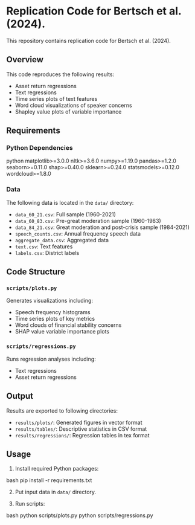 # Replication Code for Bertsch et al. (2024).

This repository contains replication code for Bertsch et al. (2024).

## Overview

This code reproduces the following results:
- Asset return regressions
- Text regressions
- Time series plots of text features
- Word cloud visualizations of speaker concerns
- Shapley value plots of variable importance

## Requirements

### Python Dependencies
python
matplotlib>=3.0.0
nltk>=3.6.0
numpy>=1.19.0
pandas>=1.2.0
seaborn>=0.11.0
shap>=0.40.0
sklearn>=0.24.0
statsmodels>=0.12.0
wordcloud>=1.8.0

### Data
The following data is located in the `data/` directory:
- `data_60_21.csv`: Full sample (1960-2021)
- `data_60_83.csv`: Pre-great moderation sample (1960-1983)
- `data_84_21.csv`: Great moderation and post-crisis sample (1984-2021)
- `speech_counts.csv`: Annual frequency speech data
- `aggregate_data.csv`: Aggregated data
- `text.csv`: Text features
- `labels.csv`: District labels

## Code Structure

### `scripts/plots.py`
Generates visualizations including:
- Speech frequency histograms
- Time series plots of key metrics
- Word clouds of financial stability concerns
- SHAP value variable importance plots

### `scripts/regressions.py`
Runs regression analyses including:
- Text regressions
- Asset return regressions

## Output

Results are exported to following directories:
- `results/plots/`: Generated figures in vector format
- `results/tables/`: Descriptive statistics in CSV format
- `results/regressions/`: Regression tables in tex format

## Usage

1. Install required Python packages:

bash
pip install -r requirements.txt

2. Put input data in `data/` directory.

3. Run scripts:

bash
python scripts/plots.py
python scripts/regressions.py

